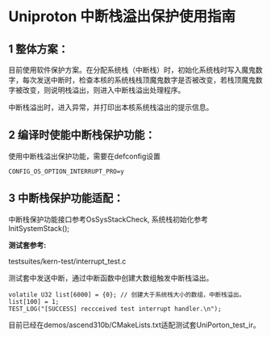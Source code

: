 # Uniproton 中断栈溢出保护使用指南

## 1 整体方案：
目前使用软件保护方案。在分配系统栈（中断栈）时，初始化系统栈时写入魔鬼数字，每次发送中断时，检查本核的系统栈栈顶魔鬼数字是否被改变，若栈顶魔鬼数字被改变，则说明栈溢出，则进入中断栈溢出处理程序。

中断栈溢出时，进入异常，并打印出本核系统栈溢出的提示信息。

## 2 编译时使能中断栈保护功能：
使用中断栈溢出保护功能，需要在defconfig设置
```
CONFIG_OS_OPTION_INTERRUPT_PRO=y
```
## 3 中断栈保护功能适配：
中断栈保护功能接口参考OsSysStackCheck, 系统栈初始化参考InitSystemStack();

**测试套参考:**

testsuites/kern-test/interrupt_test.c

测试套中发送中断，通过中断函数中创建大数组触发中断栈溢出。
```
volatile U32 list[6000] = {0}; // 创建大于系统栈大小的数组，中断栈溢出。
list[100] = 1;
TEST_LOG("[SUCCESS] reccceived test interrupt handler.\n");
```
目前已经在demos/ascend310b/CMakeLists.txt适配测试套UniPorton_test_ir。